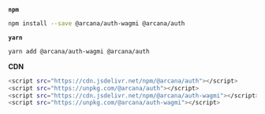 **`npm`**

```bash
npm install --save @arcana/auth-wagmi @arcana/auth
```

**`yarn`**

```bash
yarn add @arcana/auth-wagmi @arcana/auth
```

**CDN**

```bash
<script src="https://cdn.jsdelivr.net/npm/@arcana/auth"></script>
<script src="https://unpkg.com/@arcana/auth"></script>
<script src="https://cdn.jsdelivr.net/npm/@arcana/auth-wagmi"></script>
<script src="https://unpkg.com/@arcana/auth-wagmi"></script>
```
